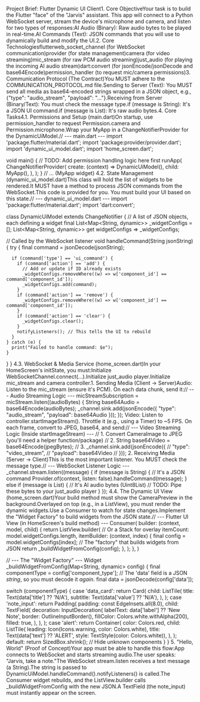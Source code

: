 Project Brief: Flutter Dynamic UI Client1. Core ObjectiveYour task is to build the Flutter "face" of the "Jarvis" assistant. This app will connect to a Python WebSocket server, stream the device's microphone and camera, and listen for two types of responses:AI Audio (Binary): Raw audio bytes to be played in real-time.AI Commands (Text): JSON commands that you will use to dynamically build and modify the UI.2. Core Technologiesflutterweb_socket_channel (for WebSocket communication)provider (for state management)camera (for video streaming)mic_stream (for raw PCM audio streaming)just_audio (for playing the incoming AI audio stream)dart:convert (for jsonEncode/jsonDecode and base64Encode)permission_handler (to request mic/camera permissions)3. Communication Protocol (The Contract)You MUST adhere to the COMMUNICATION_PROTOCOL.md file.Sending to Server (Text): You MUST send all media as base64-encoded strings wrapped in a JSON object, e.g., {"type": "audio_stream", "payload": "..."}.Receiving from Server (Binary/Text): You must check the message type.if (message is String): It's a JSON UI command.if (message is List<int>): It's raw audio bytes.4. Core Tasks4.1. Permissions and Setup (main.dart)On startup, use permission_handler to request Permission.camera and Permission.microphone.Wrap your MyApp in a ChangeNotifierProvider for the DynamicUiModel.// --- main.dart ---
import 'package.flutter/material.dart';
import 'package:provider/provider.dart';
import 'dynamic_ui_model.dart';
import 'home_screen.dart';

void main() {
// TODO: Add permission handling logic here first
runApp(
ChangeNotifierProvider(
create: (context) => DynamicUiModel(),
child: MyApp(),
),
);
}
// ... (MyApp widget)
4.2. State Management (dynamic_ui_model.dart)This class will hold the list of widgets to be rendered.It MUST have a method to process JSON commands from the WebSocket.This code is provided for you. You must build your UI based on this state.// --- dynamic_ui_model.dart ---
import 'package:flutter/material.dart';
import 'dart:convert';

class DynamicUiModel extends ChangeNotifier {
// A list of JSON objects, each defining a widget
final List<Map<String, dynamic>> _widgetConfigs = [];
List<Map<String, dynamic>> get widgetConfigs => _widgetConfigs;

// Called by the WebSocket listener
void handleCommand(String jsonString) {
try {
final command = jsonDecode(jsonString);

      if (command['type'] == 'ui_command') {
        if (command['action'] == 'add') {
          // Add or update if ID already exists
          _widgetConfigs.removeWhere((w) => w['component_id'] == command['component_id']);
          _widgetConfigs.add(command);
        }
        if (command['action'] == 'remove') {
          _widgetConfigs.removeWhere((w) => w['component_id'] == command['component_id']);
        }
        if (command['action'] == 'clear') {
          _widgetConfigs.clear();
        }
        notifyListeners(); // This tells the UI to rebuild
      }
    } catch (e) {
      print("Failed to handle command: $e");
    }
}
}
4.3. WebSocket & Media Service (home_screen.dart)In your HomeScreen's initState, you must:Initialize WebSocketChannel.connect(...).Initialize just_audio player.Initialize mic_stream and camera controller.1. Sending Media (Client -> Server)Audio: Listen to the mic_stream (ensure it's PCM). On each data chunk, send it:// --- Audio Streaming Logic ---
micStreamSubscription = micStream.listen((audioBytes) {
String base64Audio = base64Encode(audioBytes);
_channel.sink.add(jsonEncode({
"type": "audio_stream",
"payload": base64Audio
}));
});
Video: Listen to controller.startImageStream(). Throttle it (e.g., using a Timer) to ~5 FPS. On each frame, convert to JPEG, base64, and send:// --- Video Streaming Logic (Inside startImageStream) ---
// 1. Convert CameraImage to JPEG (you'll need a helper function/package)
// 2. String base64Video = base64Encode(jpegBytes);
// 3. _channel.sink.add(jsonEncode({
//      "type": "video_stream",
//      "payload": base64Video
//    }));
2. Receiving Media (Server -> Client)This is the most important listener. You MUST check the message type.// --- WebSocket Listener Logic ---
   _channel.stream.listen((message) {
   if (message is String) {
   // It's a JSON command
   Provider.of<DynamicUiModel>(context, listen: false).handleCommand(message);
   } else if (message is List<int>) {
   // It's AI audio bytes (Uint8List)
   // TODO: Pipe these bytes to your just_audio player
   }
   });
   4.4. The Dynamic UI View (home_screen.dart)Your build method must show the CameraPreview in the background.Overlayed on top (e.g., in a ListView), you must render the dynamic widgets.Use a Consumer<DynamicUiModel> to watch for state changes.Implement the "Widget Factory" to build widgets from the JSON state.// --- Flutter UI View (in HomeScreen's build method) ---
   Consumer<DynamicUiModel>(
   builder: (context, model, child) {
   return ListView.builder( // Or a Stack for overlay
   itemCount: model.widgetConfigs.length,
   itemBuilder: (context, index) {
   final config = model.widgetConfigs[index];
   // The "factory" that builds widgets from JSON
   return _buildWidgetFromConfig(config);
   },
   );
   },
   )

// --- The "Widget Factory" ---
Widget _buildWidgetFromConfig(Map<String, dynamic> config) {
final componentType = config['component_type'];
// The 'data' field is a JSON *string*, so you must decode it *again*.
final data = jsonDecode(config['data']);

switch (componentType) {
case 'data_card':
return Card(
child: ListTile(
title: Text(data['title'] ?? 'N/A'),
subtitle: Text(data['value'] ?? 'N/A'),
),
);
case 'note_input':
return Padding(
padding: const EdgeInsets.all(8.0),
child: TextField(
decoration: InputDecoration(
labelText: data['label'] ?? 'New Note',
border: OutlineInputBorder(),
fillColor: Colors.white.withAlpha(200),
filled: true,
),
),
);
case 'alert':
return Container(
color: Colors.red,
child: ListTile(
leading: Icon(Icons.warning, color: Colors.white),
title: Text(data['text'] ?? 'ALERT', style: TextStyle(color: Colors.white)),
),
);
default:
return SizedBox.shrink(); // Hide unknown components
}
}
5. "Hello, World" (Proof of Concept)Your app must be able to handle this flow:App connects to WebSocket and starts streaming audio.The user speaks: "Jarvis, take a note."The WebSocket stream.listen receives a text message (a String).The string is passed to DynamicUiModel.handleCommand().notifyListeners() is called.The Consumer widget rebuilds, and the ListView.builder calls _buildWidgetFromConfig with the new JSON.A TextField (the note_input) must instantly appear on the screen.